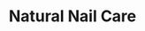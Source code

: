 ---
title: "Natural Nail Care"
url: /birmingham/natural-nail-care-kingsbury-road/
shop: Kosmetik
---